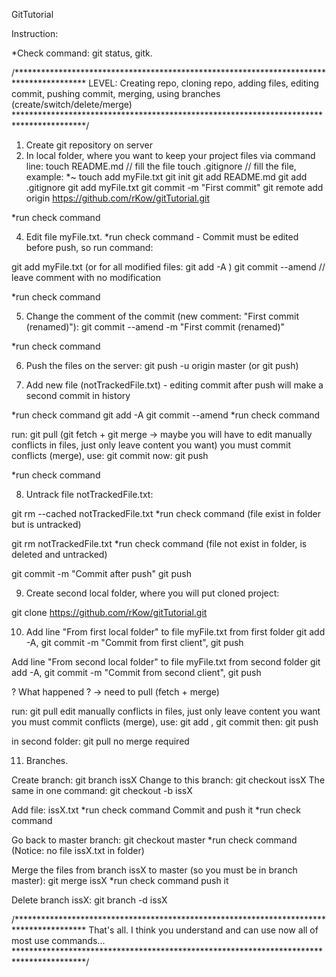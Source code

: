 GitTutorial


Instruction:

*Check command: git status, gitk. 


/****************************************************************************************
 LEVEL: 
 Creating repo,
 cloning repo, 
 adding files, 
 editing commit, 
 pushing commit, 
 merging, 
 using branches (create/switch/delete/merge) ****************************************************************************************/

1. Create git repository on server
2. In local folder, where you want to keep your project files via command line:
touch README.md // fill the file
touch .gitignore // fill the file, example: *~
touch add myFile.txt
git init
git add README.md
git add .gitignore
git add myFile.txt
git commit -m "First commit"
git remote add origin https://github.com/rKow/gitTutorial.git

*run check command

4. Edit file myFile.txt. 
*run check command - Commit must be edited before push, so run command:

git add myFile.txt (or for all modified files: git add -A )
git commit --amend // leave comment with no modification

*run check command

5. Change the comment of the commit (new comment: "First commit (renamed)"):
git commit --amend -m "First commit (renamed)"

*run check command

6. Push the files on the server:
git push -u origin master (or git push)

7. Add new file (notTrackedFile.txt) - editing commit after push will make a second commit in history

*run check command
git add -A
git commit --amend
*run check command

run: git pull (git fetch + git merge -> maybe you will have to edit manually conflicts in files, just only leave content you want)
you must commit conflicts (merge), use: git commit
now: git push

*run check command

8. Untrack file notTrackedFile.txt:

git rm --cached notTrackedFile.txt
*run check command (file exist in folder but is untracked)

git rm notTrackedFile.txt
*run check command (file not exist in folder, is deleted and untracked)

git commit -m "Commit after push"
git push

9. Create second local folder, where you will put cloned project:

git clone https://github.com/rKow/gitTutorial.git

10. Add line "From first local folder" to file myFile.txt from first folder
git add -A, git commit -m "Commit from first client", git push

Add line "From second local folder" to file myFile.txt from second folder
git add -A, git commit -m "Commit from second client", git push

? What happened ? -> need to pull (fetch + merge)

run: git pull 
edit manually conflicts in files, just only leave content you want
you must commit conflicts (merge), use: git add <file>, git commit
then: git push

in second folder: git pull
no merge required


11. Branches.

Create branch: git branch issX
Change to this branch: git checkout issX
The same in one command: git checkout -b issX

Add file: issX.txt
*run check command
Commit and push it
*run check command

Go back to master branch: git checkout master
*run check command (Notice: no file issX.txt in folder)

Merge the files from branch issX to master (so you must be in branch master): git merge issX
*run check command
push it

Delete branch issX: git branch -d issX


/****************************************************************************************
That's all. I think you understand and can use now all of most use commands...
****************************************************************************************/
